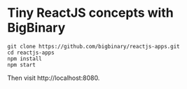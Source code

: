 Tiny ReactJS concepts with BigBinary
====================================

```
git clone https://github.com/bigbinary/reactjs-apps.git
cd reactjs-apps
npm install
npm start
```

Then visit http://localhost:8080.
